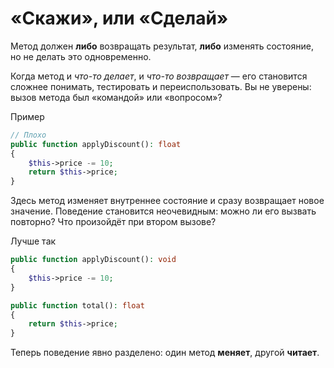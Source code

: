 # «Cкажи», или «Cделай»

Метод должен **либо** возвращать результат, **либо** изменять состояние, но не делать это одновременно.

Когда метод и *что-то делает*, и *что-то возвращает* — его становится сложнее понимать, тестировать и переиспользовать. 
Вы не уверены: вызов метода был «командой» или «вопросом»?

Пример

```php
// Плохо
public function applyDiscount(): float
{
    $this->price -= 10;
    return $this->price;
}
```

Здесь метод изменяет внутреннее состояние и сразу возвращает новое значение. Поведение становится неочевидным: можно ли его вызвать повторно? Что произойдёт при втором вызове?

Лучше так

```php
public function applyDiscount(): void
{
    $this->price -= 10;
}

public function total(): float
{
    return $this->price;
}
```

Теперь поведение явно разделено: один метод **меняет**, другой **читает**.

